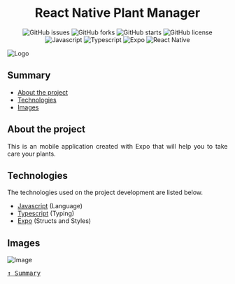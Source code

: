 <div align='justify'>

<div align='center'>

# **React Native Plant Manager**

</div>

<div align='center'>

![GitHub issues](https://img.shields.io/github/issues/gezielelyon/react_native_plant_manager)
![GitHub forks](https://img.shields.io/github/forks/gezielelyon/react_native_plant_manager)
![GitHub starts](https://img.shields.io/github/stars/gezielelyon/react_native_plant_manager)
![GitHub license](https://img.shields.io/github/license/gezielelyon/react_native_plant_manager)
![Javascript](https://img.shields.io/badge/Javascript-Language-yellow)
![Typescript](https://img.shields.io/badge/Typescript-Typing-blue)
![Expo](https://img.shields.io/badge/Expo-Development-red)
![React Native](https://img.shields.io/badge/Expo-Components-pink)

</div>

![Logo](https://user-images.githubusercontent.com/48457700/116459591-66bb7f00-a83c-11eb-8c6e-9d691e04f0e0.png)

## **Summary**
- [About the project](#about-the-project)
- [Technologies](#technologies)
- [Images](#images)

## **About the project**
This is an mobile application created with Expo that will help you to take care your plants.

## **Technologies**
The technologies used on the project development are listed below.

- [Javascript](https://developer.mozilla.org/pt-BR/docs/Web/JavaScript) (Language)
- [Typescript](https://www.typescriptlang.org/) (Typing)
- [Expo](https://expo.io/) (Structs and Styles)


## **Images**
![Image](https://user-images.githubusercontent.com/48457700/116459608-7044e700-a83c-11eb-8272-d1b31f8b6bcd.png)

<kbd>[&uarr; Summary](#summary)</kbd>
</div>
